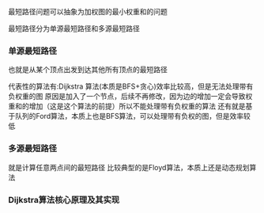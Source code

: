 最短路径问题可以抽象为加权图的最小权重和的问题

最短路径分为单源最短路径和多源最短路径

### 单源最短路径
也就是从某个顶点出发到达其他所有顶点的最短路径

代表性的算法有:Dijkstra 算法(本质是BFS+贪心)效率比较高，但是无法处理带有负权重的图
原因是加入了一个节点，后续不再修改，因为边的增加一定会导致权重和的增加（这是这个算法的前提）所以不能处理带有负权重的算法
还有就是基于队列的Ford算法，本质上也是BFS算法，可以处理带有负权的图，但是效率较低

### 多源最短路径
就是计算任意两点间的最短路径
比较典型的是Floyd算法，本质上还是动态规划算法

### Dijkstra算法核心原理及其实现


